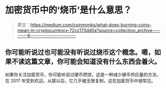 # 加密货币中的‘烧币’是什么意思？

> 原文：<https://medium.com/coinmonks/what-does-burning-coins-mean-in-cryptocurrency-72cc173dd0a?source=collection_archive---------6----------------------->

## 你可能听说过也可能没有听说过烧币这个概念。嗯，如果不读这篇文章，你可能会知道没有什么东西会着火。

如果你关注加密货币，你可能听说过硬币燃烧，这是一种减少硬币供应量的方法，在 2017 年受到欢迎。从那以后，它几乎被无限复制，这在加密货币中很常见。